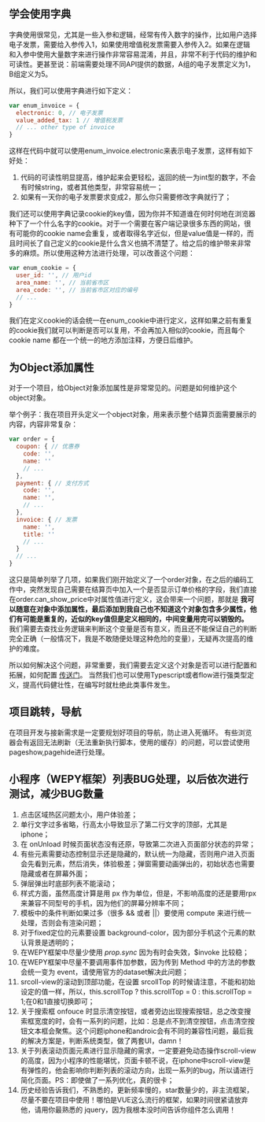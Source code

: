 ## 学会使用字典
字典使用很常见，尤其是一些入参和逻辑，经常有传入数字的操作，比如用户选择电子发票，需要给入参传入1，如果使用增值税发票需要入参传入2。如果在逻辑和入参中使用大量数字来进行操作非常容易混淆，并且，非常不利于代码的维护和可读性。更甚至说：前端需要处理不同API提供的数据，A组的电子发票定义为1，B组定义为5。 

所以，我们可以使用字典进行如下定义：
```javascript
var enum_invoice = {
  electronic: 0, // 电子发票
  value_added_tax: 1 // 增值税发票
  // ... other type of invoice
}
```
这样在代码中就可以使用enum_invoice.electronic来表示电子发票，这样有如下好处：
1. 代码的可读性明显提高，维护起来会更轻松，返回的统一为int型的数字，不会有时候string，或者其他类型，非常容易统一；
2. 如果有一天你的电子发票要求变成2，那么你只需要修改字典就行了；

我们还可以使用字典记录cookie的key值，因为你并不知道谁在何时何地在浏览器种下了一个什么名字的cookie。对于一个需要在客户端记录很多东西的网站，很有可能你的cookie name会重复，或者取得名字近似，但是value值是一样的，而且时间长了自己定义的cookie是什么含义也搞不清楚了。给之后的维护带来非常多的麻烦。所以使用这种方法进行处理，可以改善这个问题：
```javascript
var enum_cookie = {
  user_id: '', // 用户id
  area_name: '', // 当前省市区
  area_code: '', // 当前省市区对应的编号
  // ...
}
```
我们在定义cookie的话会统一在enum_cookie中进行定义，这样如果之前有重复的cookie我们就可以判断是否可以复用，不会再加入相似的cookie，而且每个cookie name 都在一个统一的地方添加注释，方便日后维护。

## 为Object添加属性
对于一个项目，给Object对象添加属性是非常常见的。问题是如何维护这个object对象。

举个例子：我在项目开头定义一个object对象，用来表示整个结算页面需要展示的内容，内容非常复杂：
```javascript
var order = {
  coupon: { // 优惠券
    code: '',
    name: ''
    // ...
  },
  payment: { // 支付方式
    code: '',
    name: '',
    // ...
  },
  invoice: { // 发票
    name: '',
    title: ''
    // ...
  }
  // ...
}
```
这只是简单列举了几项，如果我们刚开始定义了一个order对象，在之后的编码工作中，突然发现自己需要在结算页中加入一个是否显示订单价格的字段，我们直接在order.can_show_price中对属性值进行定义，这会带来一个问题，那就是 **我可以随意在对象中添加属性，最后添加到我自己也不知道这个对象包含多少属性，他们有可能是重复的，近似的key值但是定义相同的，中间变量用完可以销毁的。** 我们需要去查找业务逻辑来判断这个变量是否有意义，而且还不能保证自己的判断完全正确（一般情况下，我是不敢随便处理这种危险的变量），无疑再次提高的维护的难度。

所以如何解决这个问题，非常重要，我们需要去定义这个对象是否可以进行配置和拓展，如何配置 [传送门](https://segmentfault.com/a/1190000003894119)。
当然我们也可以使用Typescript或者flow进行强类型定义，提高代码健壮性，在编写时就杜绝此类事件发生。

## 项目跳转，导航
在项目开发与接新需求是一定要规划好项目的导航，防止进入死循环。
有些浏览器会有返回无法刷新（无法重新执行脚本，使用的缓存）的问题，可以尝试使用pageshow,pagehide进行处理。

## 小程序（WEPY框架）列表BUG处理，以后依次进行测试，减少BUG数量
1. 点击区域热区问题太小，用户体验差；
2. 单行文字过多省略，行高太小导致显示了第二行文字的顶部，尤其是 iphone；
3. 在 onUnload 时候页面状态没有还原，导致第二次进入页面部分状态的异常；
4. 有些元素需要动态控制显示还是隐藏的，默认统一为隐藏，否则用户进入页面会先看到元素，然后消失，体验极差；弹窗需要动画弹出的，初始状态也需要隐藏或者在屏幕外面；
5. 弹层弹出时底部列表不能滚动；
6. 样式方面，虽然高度计算是用 px 作为单位，但是，不影响高度的还是要用rpx来兼容不同型号的手机，因为他们的屏幕分辨率不同；
7. 模板中的条件判断如果过多（很多 && 或者 ||）要使用 compute 来进行统一处理，否则会有渲染问题；
8. 对于fixed定位的元素要设置 background-color，因为部分手机这个元素的默认背景是透明的；
9. 在WEPY框架中尽量少使用 *prop.sync* 因为有时会失效，$invoke 比较稳；
10. 在WEPY框架中尽量不要调用事件加参数，因为传到 Method 中的方法的参数会统一变为 event，请使用官方的dataset解决此问题；
11. srcoll-view的滚动到顶部功能，在设置 srcollTop 的时候请注意，不能和初始设定的值一样，所以，this.scrollTop ? this.scrollTop = 0 : this.scrollTop = 1;在0和1直接切换即可；
12. 关于搜索框 onfouce 时显示清空按钮，或者旁边出现搜索按钮，总之改变搜索框宽度的时，会有一系列的问题，比如：总是点不到清空按钮，点击清空按钮文本框会聚焦。这个问题iphone和androic会有不同的兼容性问题，最后我的解决方案是，判断系统类型，做了两套UI，damn！
13. 关于列表滚动页面元素进行显示隐藏的需求，一定要避免动态操作scroll-view的高度，因为小程序的性能堪忧，页面卡顿不说，在iphone中scroll-view是有弹性的，他会影响你判断列表的滚动方向，出现一系列的bug，所以请进行简化页面。PS：即使做了一系列优化，真的很卡；
14. 历史经验告诉我们，不熟悉的，更新频率慢的，star数量少的，非主流框架，尽量不要在项目中使用！哪怕是VUE这么流行的框架，如果时间很紧请放弃他，请用你最熟悉的 jquery，因为我根本没时间告诉你组件怎么调用！
